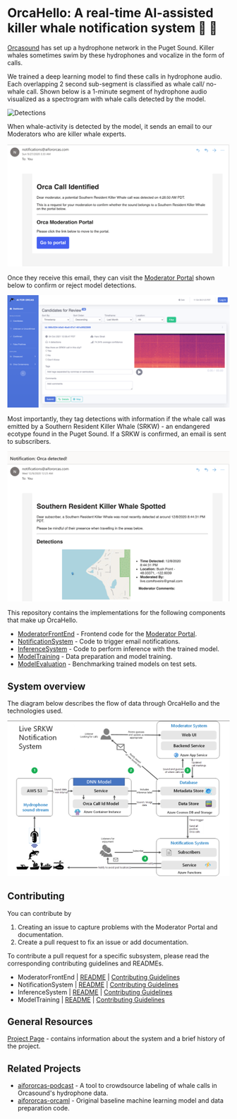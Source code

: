 # OrcaHello: A real-time AI-assisted killer whale notification system 🎱 🐋

[Orcasound](https://www.orcasound.net/) has set up a hydrophone network in the Puget Sound. Killer whales sometimes swim by these hydrophones and vocalize in the form of calls.

We trained a deep learning model to find these calls in hydrophone audio. Each overlapping 2 second sub-segment is classified as whale call/ no-whale call.
Shown below is a 1-minute segment of hydrophone audio visualized as a spectrogram with whale calls detected by the model.

![Detections](Docs/Images/Detections.png)

When whale-activity is detected by the model, it sends an email to our Moderators who are killer whale experts. 

![Moderator Email](Docs/Images/ModeratorEmail.png)

Once they receive this email, they can visit the [Moderator Portal](https://aifororcas.azurewebsites.net/) shown below to confirm or reject model detections.

![Moderator Portal](Docs/Images/ModeratorPortal.png)

Most importantly, they tag detections with information if the whale call was emitted by a Southern Resident Killer Whale (SRKW) - an endangered ecotype found in the Puget Sound. If a SRKW is confirmed, an email is sent to subscribers.

![Subscriber Email](Docs/Images/SubscriberEmail.png)

This repository contains the implementations for the following  components that make up OrcaHello.
- [ModeratorFrontEnd](ModeratorFrontEnd) - Frontend code for the [Moderator Portal](https://aifororcas.azurewebsites.net/).
- [NotificationSystem](NotificationSystem) - Code to trigger email notifications.
- [InferenceSystem](InferenceSystem) - Code to perform inference with the trained model.
- [ModelTraining](ModelTraining) - Data preparation and model training.
- [ModelEvaluation](ModelEvaluation) - Benchmarking trained models on test sets.

## System overview
The diagram below describes the flow of data through OrcaHello and the technologies used.

![System Overview](Docs/Images/SystemOverview.png)

## Contributing
You can contribute by
1. Creating an issue to capture problems with the Moderator Portal and documentation.
2. Create a pull request to fix an issue or add documentation.

To contribute a pull request for a specific subsystem, please read the corresponding contributing guidelines and READMEs. 

- ModeratorFrontEnd | [README](ModeratorFrontEnd/README.md)  | [Contributing Guidelines](ModeratorFrontEnd/CONTRIBUTING.md)
- NotificationSystem | [README](NotificationSystem/README.md) | [Contributing Guidelines](NotificationSystem/CONTRIBUTING.md)
- InferenceSystem | [README](InferenceSystem/README.md) | [Contributing Guidelines](InferenceSystem/CONTRIBUTING.md)
- ModelTraining | [README](ModelTraining/README.md) | [Contributing Guidelines](ModelTraining/CONTRIBUTING.md)

## General Resources
[Project Page](https://ai4orcas.net/portfolio/orcahello-live-inference-system/) - contains information about the system and a brief history of the project.

## Related Projects
- [aifororcas-podcast](https://github.com/orcasound/aifororcas-podcast) - A tool to crowdsource labeling of whale calls in Orcasound's hydrophone data.
- [aifororcas-orcaml](https://github.com/orcasound/aifororcas-orcaml) - Original baseline machine learning model and data preparation code.
